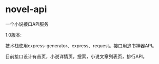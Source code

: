 # novel-api
一个小说接口API服务

1.0版本:

技术栈使用express-generator、express、request。接口用追书神器API。

目前接口设计有首页，小说详情页，搜索，小说文章列表页，排行API。